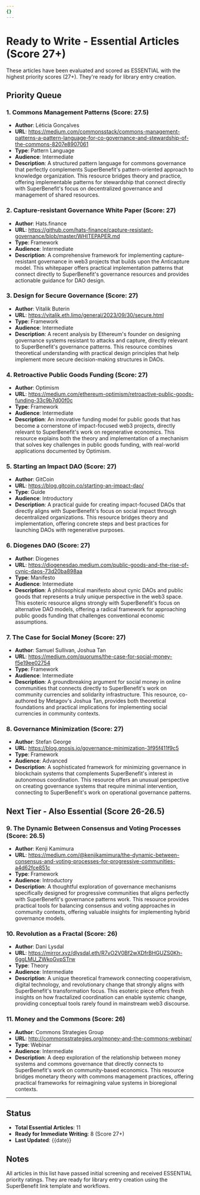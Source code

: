 ```yaml
---
{}
---
```

# Ready to Write - Essential Articles (Score 27+)

These articles have been evaluated and scored as ESSENTIAL with the highest priority scores (27+). They're ready for library entry creation.

## Priority Queue

### 1. Commons Management Patterns (Score: 27.5)
- **Author**: Léticia Gonçalves
- **URL**: https://medium.com/commonsstack/commons-management-patterns-a-pattern-language-for-co-governance-and-stewardship-of-the-commons-8207e8907061
- **Type**: Pattern Language
- **Audience**: Intermediate
- **Description**: A structured pattern language for commons governance that perfectly complements SuperBenefit's pattern-oriented approach to knowledge organization. This resource bridges theory and practice, offering implementable patterns for stewardship that connect directly with SuperBenefit's focus on decentralized governance and management of shared resources.

### 2. Capture-resistant Governance White Paper (Score: 27)
- **Author**: Hats.finance
- **URL**: https://github.com/hats-finance/capture-resistant-governance/blob/master/WHITEPAPER.md
- **Type**: Framework
- **Audience**: Intermediate
- **Description**: A comprehensive framework for implementing capture-resistant governance in web3 projects that builds upon the Anticapture model. This whitepaper offers practical implementation patterns that connect directly to SuperBenefit's governance resources and provides actionable guidance for DAO design.

### 3. Design for Secure Governance (Score: 27)
- **Author**: Vitalik Buterin
- **URL**: https://vitalik.eth.limo/general/2023/09/30/secure.html
- **Type**: Framework
- **Audience**: Intermediate
- **Description**: A recent analysis by Ethereum's founder on designing governance systems resistant to attacks and capture, directly relevant to SuperBenefit's governance patterns. This resource combines theoretical understanding with practical design principles that help implement more secure decision-making structures in DAOs.

### 4. Retroactive Public Goods Funding (Score: 27)
- **Author**: Optimism
- **URL**: https://medium.com/ethereum-optimism/retroactive-public-goods-funding-33c9b7d00f0c
- **Type**: Framework
- **Audience**: Intermediate
- **Description**: An innovative funding model for public goods that has become a cornerstone of impact-focused web3 projects, directly relevant to SuperBenefit's work on regenerative economics. This resource explains both the theory and implementation of a mechanism that solves key challenges in public goods funding, with real-world applications documented by Optimism.

### 5. Starting an Impact DAO (Score: 27)
- **Author**: GitCoin
- **URL**: https://blog.gitcoin.co/starting-an-impact-dao/
- **Type**: Guide
- **Audience**: Introductory
- **Description**: A practical guide for creating impact-focused DAOs that directly aligns with SuperBenefit's focus on social impact through decentralized organizations. This resource bridges theory and implementation, offering concrete steps and best practices for launching DAOs with regenerative purposes.

### 6. Diogenes DAO (Score: 27)
- **Author**: Diogenes
- **URL**: https://diogenesdao.medium.com/public-goods-and-the-rise-of-cynic-daos-73d20ba898aa
- **Type**: Manifesto
- **Audience**: Intermediate
- **Description**: A philosophical manifesto about cynic DAOs and public goods that represents a truly unique perspective in the web3 space. This esoteric resource aligns strongly with SuperBenefit's focus on alternative DAO models, offering a radical framework for approaching public goods funding that challenges conventional economic assumptions.

### 7. The Case for Social Money (Score: 27)
- **Author**: Samuel Sullivan, Joshua Tan
- **URL**: https://medium.com/quorums/the-case-for-social-money-f5e19ee02754
- **Type**: Framework
- **Audience**: Intermediate
- **Description**: A groundbreaking argument for social money in online communities that connects directly to SuperBenefit's work on community currencies and solidarity infrastructure. This resource, co-authored by Metagov's Joshua Tan, provides both theoretical foundations and practical implications for implementing social currencies in community contexts.

### 8. Governance Minimization (Score: 27)
- **Author**: Stefan George
- **URL**: https://blog.gnosis.io/governance-minimization-3f95f411f9c5
- **Type**: Framework
- **Audience**: Advanced
- **Description**: A sophisticated framework for minimizing governance in blockchain systems that complements SuperBenefit's interest in autonomous coordination. This resource offers an unusual perspective on creating governance systems that require minimal intervention, connecting to SuperBenefit's work on operational governance patterns.

## Next Tier - Also Essential (Score 26-26.5)

### 9. The Dynamic Between Consensus and Voting Processes (Score: 26.5)
- **Author**: Kenji Kamimura
- **URL**: https://medium.com/@kenjikamimura/the-dynamic-between-consensus-and-voting-processes-for-progressive-communities-a4d62fce851c
- **Type**: Framework
- **Audience**: Introductory
- **Description**: A thoughtful exploration of governance mechanisms specifically designed for progressive communities that aligns perfectly with SuperBenefit's governance patterns work. This resource provides practical tools for balancing consensus and voting approaches in community contexts, offering valuable insights for implementing hybrid governance models.

### 10. Revolution as a Fractal (Score: 26)
- **Author**: Dani Lysdal
- **URL**: https://mirror.xyz/dlysdal.eth/R7vO2V0Bf2wXDfrBHGUZS0Kh-6ggLMU_ZWkoGvpSTrw
- **Type**: Theory
- **Audience**: Intermediate
- **Description**: A unique theoretical framework connecting cooperativism, digital technology, and revolutionary change that strongly aligns with SuperBenefit's transformation focus. This esoteric piece offers fresh insights on how fractalized coordination can enable systemic change, providing conceptual tools rarely found in mainstream web3 discourse.

### 11. Money and the Commons (Score: 26)
- **Author**: Commons Strategies Group
- **URL**: http://commonsstrategies.org/money-and-the-commons-webinar/
- **Type**: Webinar
- **Audience**: Intermediate
- **Description**: A deep exploration of the relationship between money systems and commons governance that directly connects to SuperBenefit's work on community-based economics. This resource bridges monetary theory with commons management practices, offering practical frameworks for reimagining value systems in bioregional contexts.

---

## Status
- **Total Essential Articles**: 11
- **Ready for Immediate Writing**: 8 (Score 27+)
- **Last Updated**: {{date}}

## Notes
All articles in this list have passed initial screening and received ESSENTIAL priority ratings. They are ready for library entry creation using the SuperBenefit link template and workflows.
